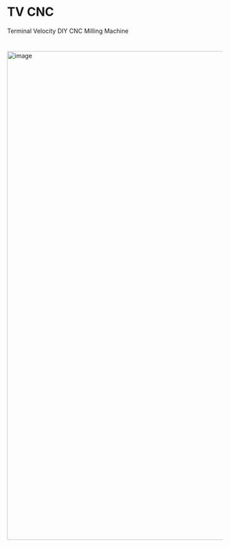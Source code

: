 # TV CNC
Terminal Velocity DIY CNC Milling Machine
# 
<img width="909" height="1142" alt="image" src="https://github.com/user-attachments/assets/d24a1661-58a2-40de-b1b4-65352505efe5" />
